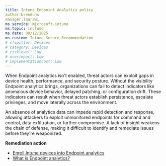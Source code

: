 ```yaml
---
title: Intune Endpoint Analytics policy
author:brenduns
manager:laurawi
ms.service: microsoft-intune
ms.topic: include
ms.date: 09/12/2025
ms.custom: Intune-Secure-Recommendation
# sfipillar: Devices
# category: Devices
# risklevel: Low
# userimpact: Low
# implementationcost: Low
---
```

When Endpoint analytics isn't enabled, threat actors can exploit gaps in device health, performance, and security posture. Without the visibility Endpoint analytics brings, organizations can fail to detect indicators like anomalous device behavior, delayed patching, or configuration drift. These indicators can result when threat actors establish persistence, escalate privileges, and move laterally across the environment.

An absence of analytics data can impede rapid detection and response, allowing attackers to exploit unmonitored endpoints for command and control, data exfiltration, or further compromise. A lack of insight weakens the chain of defense, making it difficult to identify and remediate issues before they're weaponized.

**Remediation action**

- [Enroll Intune devices into Endpoint analytics](/intune/analytics/enroll-intune)
- [What is Endpoint analytics?](/intune/analytics/overview)
